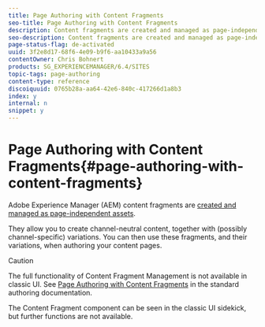 ```yaml
---
title: Page Authoring with Content Fragments
seo-title: Page Authoring with Content Fragments
description: Content fragments are created and managed as page-independent assets. They allow you to create channel-neutral content, together with variations.
seo-description: Content fragments are created and managed as page-independent assets. They allow you to create channel-neutral content, together with variations.
page-status-flag: de-activated
uuid: 3f2e8d17-68f6-4e09-b9f6-aa10433a9a56
contentOwner: Chris Bohnert
products: SG_EXPERIENCEMANAGER/6.4/SITES
topic-tags: page-authoring
content-type: reference
discoiquuid: 0765b28a-aa64-42e6-840c-417266d1a8b3
index: y
internal: n
snippet: y
---
```


# Page Authoring with Content Fragments{#page-authoring-with-content-fragments}

Adobe Experience Manager (AEM) content fragments are [created and managed as page-independent assets](../../../assets/using/content-fragments.md).

They allow you to create channel-neutral content, together with (possibly channel-specific) variations. You can then use these fragments, and their variations, when authoring your content pages.

>[!CAUTION]
>
>The full functionality of Content Fragment Management is not available in classic UI. See [Page Authoring with Content Fragments](../../../sites/authoring/using/content-fragments.md) in the standard authoring documentation.
>
>The Content Fragment component can be seen in the classic UI sidekick, but further functions are not available.

